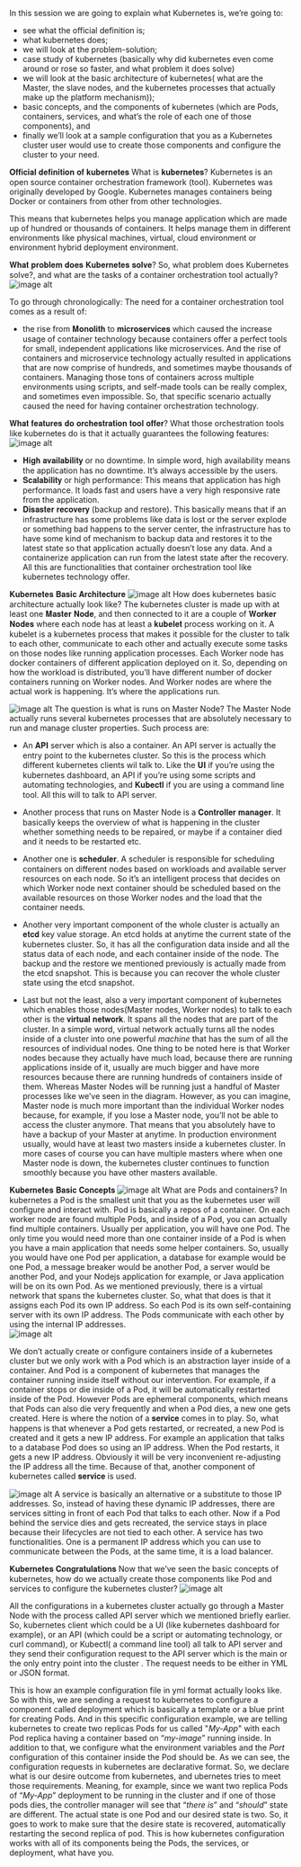 In this session we are going to explain what Kubernetes is, we’re going to:
 - see what the official definition is;
 - ⁠what kubernetes does;
 - ⁠we will look at the problem-solution;
 - ⁠case study of kubernetes (basically why did kubernetes even come around or rose so faster, and what problem it does solve)
 - ⁠we will look at the basic architecture of kubernetes( what are the Master, the slave nodes, and the kubernetes processes that actually make up the platform mechanism));
 - ⁠basic concepts, and the components of kubernetes (which are Pods, containers, services, and what’s the role of each one of those components), and
 - finally we’ll look at a sample configuration that you as a Kubernetes cluster user would use to create those components and configure the cluster to your need.


𝐎𝐟𝐟𝐢𝐜𝐢𝐚𝐥 𝐝𝐞𝐟𝐢𝐧𝐢𝐭𝐢𝐨𝐧 𝐨𝐟 𝐤𝐮𝐛𝐞𝐫𝐧𝐞𝐭𝐞𝐬 
What is 𝐤𝐮𝐛𝐞𝐫𝐧𝐞𝐭𝐞𝐬?
Kubernetes is an open source container orchestration framework (tool). Kubernetes was originally developed by Google. Kubernetes manages containers being Docker or containers from other from other technologies.

This means that kubernetes helps you manage application which are made up of hundred or thousands of containers. It helps manage them in different environments like physical machines, virtual, cloud environment or environment hybrid deployment environment. 

𝐖𝐡𝐚𝐭 𝐩𝐫𝐨𝐛𝐥𝐞𝐦 𝐝𝐨𝐞𝐬 𝐊𝐮𝐛𝐞𝐫𝐧𝐞𝐭𝐞𝐬 𝐬𝐨𝐥𝐯𝐞?
So, what problem does Kubernetes solve?, and what are the tasks of a container orchestration tool actually? 
![image alt](https://github.com/wisdom2608/Learn-Kubernetes/blob/31ecf1e40f0acfc2a74944358b0b7009ea3ea605/01%20What-is-K8s/the%20_prob_k8s_solve.jpeg)

To go through chronologically:
The need for a container orchestration tool comes as a result of:
 - the rise from 𝐌𝐨𝐧𝐨𝐥𝐢𝐭𝐡 to 𝐦𝐢𝐜𝐫𝐨𝐬𝐞𝐫𝐯𝐢𝐜𝐞𝐬 which caused the increase usage of container technology because containers offer a perfect tools for small, independent applications like microservices. And the rise of containers and microservice technology actually resulted in applications that are now comprise of hundreds, and sometimes maybe thousands of containers. Managing those tons of containers across multiple environments using scripts, and self-made tools can be really complex, and sometimes even impossible. So, that specific scenario actually caused the need for having container orchestration technology. 

𝐖𝐡𝐚𝐭 𝐟𝐞𝐚𝐭𝐮𝐫𝐞𝐬 𝐝𝐨 𝐨𝐫𝐜𝐡𝐞𝐬𝐭𝐫𝐚𝐭𝐢𝐨𝐧 𝐭𝐨𝐨𝐥 𝐨𝐟𝐟𝐞𝐫? 
What those orchestration tools like kubernetes do is that it actually guarantees the following features:
![image alt](https://github.com/wisdom2608/Learn-Kubernetes/blob/31ecf1e40f0acfc2a74944358b0b7009ea3ea605/01%20What-is-K8s/featur_of_orc_tools.jpeg)
 - 𝐇𝐢𝐠𝐡 𝐚𝐯𝐚𝐢𝐥𝐚𝐛𝐢𝐥𝐢𝐭𝐲 or no downtime. In simple word, high availability means the application has no downtime. It’s always accessible by the users. 
 - ⁠𝐒𝐜𝐚𝐥𝐚𝐛𝐢𝐥𝐢𝐭𝐲 or high performance: This  means that application has high performance. It loads fast and users have a very high responsive rate from the application. 
 - ⁠𝐃𝐢𝐬𝐚𝐬𝐭𝐞𝐫 𝐫𝐞𝐜𝐨𝐯𝐞𝐫𝐲 (backup and restore). This basically means that if an infrastructure has some problems like data is lost or the server explode or something bad happens to the server center, the infrastructure has to have some kind of mechanism to backup data and restores it to the latest state so that application actually doesn’t lose any data. And a containerize application can run from the latest state after the recovery. All this are functionalities that container orchestration tool like kubernetes technology offer.

𝐊𝐮𝐛𝐞𝐫𝐧𝐞𝐭𝐞𝐬 𝐁𝐚𝐬𝐢𝐜 𝐀𝐫𝐜𝐡𝐢𝐭𝐞𝐜𝐭𝐮𝐫𝐞 
![image alt](https://github.com/wisdom2608/Learn-Kubernetes/blob/31ecf1e40f0acfc2a74944358b0b7009ea3ea605/01%20What-is-K8s/k8s_arch.jpeg)
How does kubernetes basic architecture actually look like? The kubernetes cluster is made up with at least one 𝐌𝐚𝐬𝐭𝐞𝐫 𝐍𝐨𝐝𝐞, and then connected to it are a couple of 𝐖𝐨𝐫𝐤𝐞𝐫 𝐍𝐨𝐝𝐞𝐬 where each node has at least a 𝐤𝐮𝐛𝐞𝐥𝐞𝐭 process working on it. A kubelet is a kubernetes process that makes it possible for the cluster to talk to each other, communicate to each other and actually execute some tasks on those nodes like running application processes. Each Worker node has docker containers of different application deployed on it. So, depending on how the workload is distributed, you’ll have different number of docker containers running on Worker nodes. And Worker nodes are where the actual work is happening. It’s where the applications run. 

![image alt](https://github.com/wisdom2608/Learn-Kubernetes/blob/31ecf1e40f0acfc2a74944358b0b7009ea3ea605/01%20What-is-K8s/master_nodes_comp.jpeg)
The question is what is runs on Master Node? The Master Node actually runs several kubernetes processes that are absolutely necessary to run and manage cluster properties. Such process are:
 - An 𝐀𝐏𝐈 server which is also a container. An API server is actually the entry point to the kubernetes cluster. So this is the process which different kubernetes clients wil talk to. Like the 𝐔𝐈 if you’re using the kubernetes dashboard, an API if you’re using some scripts and automating technologies, and 𝐊𝐮𝐛𝐞𝐜𝐭𝐥 if you are using a command line tool. All this will to talk to API server. 
 - Another process that runs on Master Node is a 𝐂𝐨𝐧𝐭𝐫𝐨𝐥𝐥𝐞𝐫 𝐦𝐚𝐧𝐚𝐠𝐞𝐫. It basically keeps the overview of what is happening in the cluster whether something needs to be repaired, or maybe if a container died and it needs to be restarted etc.

 - Another one is 𝐬𝐜𝐡𝐞𝐝𝐮𝐥𝐞𝐫. A scheduler is responsible for scheduling containers on different  nodes based on workloads and available server resources on each node. So it’s an intelligent process that decides on which Worker node next container should be scheduled based on the available resources on those Worker nodes and the load that the container needs. 

 - ⁠Another very important component of the whole cluster is actually an 𝐞𝐭𝐜𝐝 key value storage. An etcd holds at anytime the current state of the kubernetes cluster. So, it has all the configuration data inside and all the status data of each node, and each container inside of the node.  The backup and the restore we mentioned previously is actually made from the etcd snapshot. This is because you can recover the whole cluster state using the etcd snapshot. 

- ⁠Last but not the least, also a very important component of kubernetes which enables those nodes(Master nodes, Worker nodes) to talk to each other is the 𝐯𝐢𝐫𝐭𝐮𝐚𝐥 𝐧𝐞𝐭𝐰𝐨𝐫𝐤. It spans all the nodes that are part of the cluster. In a simple word, virtual network actually turns all the nodes inside of a cluster into one powerful *machine* that has the sum of all the resources of individual nodes. One thing to be noted here is that Worker nodes because they actually have much load, because there are running applications inside of it, usually are much bigger and have more resources because there are running hundreds of containers inside of them. Whereas Master Nodes will be running just a handful of Master processes like we’ve seen in the diagram. However, as you can imagine, Master node is much more important than the individual Worker nodes because, for example, if you lose a Master node, you’ll not be able to access the cluster anymore. That means that you  absolutely have to have a backup of your Master at anytime. In production environment usually, would have at least two masters inside a kubernetes cluster. In more cases of course you can have multiple masters where when one Master node is down, the kubernetes cluster continues to function smoothly because you have other masters available.

𝐊𝐮𝐛𝐞𝐫𝐧𝐞𝐭𝐞𝐬 𝐁𝐚𝐬𝐢𝐜 𝐂𝐨𝐧𝐜𝐞𝐩𝐭𝐬
![image alt](https://github.com/wisdom2608/Learn-Kubernetes/blob/31ecf1e40f0acfc2a74944358b0b7009ea3ea605/01%20What-is-K8s/pod_container.jpeg)
What are Pods and containers? In kubernetes a Pod is the smallest unit that you as the kubernetes user will configure and interact with. Pod is basically a repos of a container. On each worker node are found multiple Pods, and inside of a Pod, you can actually find multiple containers. Usually per application, you will have one Pod. The only time you would need more than one container inside of a Pod is when you have a main application that needs some helper containers. So, usually you would have one Pod per application, a database for example would be one Pod, a message breaker would be another Pod, a server would be another Pod, and your Nodejs application for example, or Java application will be on its own Pod. As we mentioned previously, there is a virtual network that spans the kubernetes cluster. So, what that does is that it assigns each Pod its own IP address. So each Pod is its own self-containing server with its own IP address. The Pods communicate with each other by using the internal IP addresses.  
![image alt](https://github.com/wisdom2608/Learn-Kubernetes/blob/31ecf1e40f0acfc2a74944358b0b7009ea3ea605/01%20What-is-K8s/ip_addresses.jpeg)

We don’t actually create or configure containers inside of a kubernetes cluster but we only work with a Pod which is an abstraction layer inside of a container. And Pod is a component of kubernetes that manages the container running inside itself without our intervention. For example, if a container stops or die inside of a Pod, it will be automatically restarted inside of the Pod. However Pods are ephemeral components, which means that Pods can also die very frequently and when a Pod dies, a new one gets created. Here is where the notion of a 𝐬𝐞𝐫𝐯𝐢𝐜𝐞 comes in to play. So, what happens is that whenever a Pod gets restarted, or recreated, a new Pod is created and it gets a new IP address. For example an application that talks to a database Pod does so using an IP address. When the Pod restarts, it gets a new IP address. Obviously it will be very inconvenient re-adjusting the IP address all the time. Because of that, another component of kubernetes called 𝐬𝐞𝐫𝐯𝐢𝐜𝐞 is used.



![image alt](https://github.com/wisdom2608/Learn-Kubernetes/blob/31ecf1e40f0acfc2a74944358b0b7009ea3ea605/01%20What-is-K8s/service.jpeg)
A service is basically an alternative or a substitute to those IP addresses.  So, instead of having these dynamic IP addresses, there are services sitting in front of each Pod that talks to each other. Now if a Pod behind the service dies and gets recreated, the service stays in place because their lifecycles are not tied to each other. A service has two functionalities. One is a permanent IP address which you can use to communicate between the Pods, at the same time, it is a load balancer.

𝐊𝐮𝐛𝐞𝐫𝐧𝐞𝐭𝐞𝐬 𝐂𝐨𝐧𝐠𝐫𝐚𝐭𝐮𝐥𝐚𝐭𝐢𝐨𝐧𝐬 
Now that we’ve seen the basic concepts of kubernetes, how do we actually create those components like Pod and services to configure the kubernetes cluster?
![image alt](https://github.com/wisdom2608/Learn-Kubernetes/blob/31ecf1e40f0acfc2a74944358b0b7009ea3ea605/01%20What-is-K8s/config.jpeg)

All the configurations in a kubernetes cluster actually go through a Master Node with the process called API server which we mentioned briefly earlier. So, kubernetes client which could be a UI (like kubernetes dashboard for example), or an API (which could be a script or automating technology, or curl command), or Kubectl( a command line tool) all talk to API server and they send their configuration request to the API server which is the main or the only entry point into the cluster . The request needs to be either in YML or JSON format.

This is how an example configuration file in yml format actually looks like. So with this, we are sending a request to kubernetes to configure a component called deployment which is basically a template or a blue print for creating Pods. And in this specific configuration example, we are telling kubernetes to create two replicas Pods for us called "*My-App*" with each Pod replica having a container based on “*my-image*” running inside. In addition to that, we configure what the environment variables and the *Port* configuration of this container inside the Pod should be. As we can see, the configuration requests in kubernetes are declarative format. So, we declare what is our desire outcome from kubernetes, and ubernetes tries to meet those requirements. Meaning, for example, since we want two replica Pods of “*My-App*” deployment to be running in the cluster and if one of those pods dies, the controller manager will see that “*there is*” and “*should*” state are different. The actual state is one Pod and our desired state is two. So, it goes to work to make sure that the desire state is recovered, automatically restarting the second replica of pod. This is how kubernetes configuration works with all of its components being the Pods, the services, or deployment, what have you.